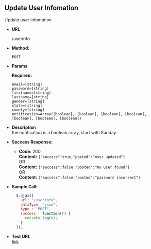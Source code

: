 **Update User Infomation**
----
  Update user infomation

* **URL**

  /userinfo

* **Method:**

  `POST`
  
*  **Params**

   **Required:**
 
   `email=[string]`<br />
   `password=[string]`<br />
   `firstname=[string]`<br />
   `lastname=[string]`<br />
   `gender=[string]`<br />
   `state=[string]`<br />
   `county=[string]`<br />
   `notification=Array([boolean], [boolean], [boolean], [boolean], [boolean], [boolean], [boolean])`

*  **Description** <br />
the notification is a boolean array, start with Sunday.

* **Success Response:**

  * **Code:** 200 <br />
    **Content:** `{"success":true,"posted":"user updated"}`<br />
     OR <br />
    **Content:** `{"success":false,"posted":"No User found"}`<br />
     OR <br />
    **Content:** `{"success":false,"posted":"password incorrect"}`
    
* **Sample Call:**

  ```javascript
    $.ajax({
      url: "/userinfo",
      dataType: "json",
      type : "POST",
      success : function(r) {
        console.log(r);
      }
    });
  ```
  
*  **Test URL**<br>
[link](http://hsmg.psych.illinois.edu/armt-hiv/v0/user_complete_info.php)
